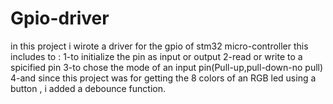 # Gpio-driver

in this project i wirote a driver for the gpio of stm32 micro-controller 
this includes to :
1-to initialize the pin as input or output
2-read or write to a spicified pin
3-to chose the mode of an input pin(Pull-up,pull-down-no pull)
4-and since this project was for getting the 8 colors of an RGB led using a button , i added a debounce function.
